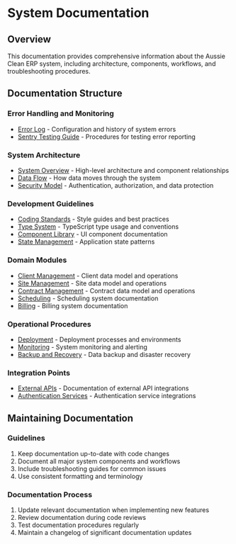 
# System Documentation

## Overview
This documentation provides comprehensive information about the Aussie Clean ERP system, including architecture, components, workflows, and troubleshooting procedures.

## Documentation Structure

### Error Handling and Monitoring
- [Error Log](./ERROR_LOG.md) - Configuration and history of system errors
- [Sentry Testing Guide](./sentry-test.md) - Procedures for testing error reporting

### System Architecture
- [System Overview](./architecture/OVERVIEW.md) - High-level architecture and component relationships
- [Data Flow](./architecture/DATA_FLOW.md) - How data moves through the system
- [Security Model](./architecture/SECURITY.md) - Authentication, authorization, and data protection

### Development Guidelines
- [Coding Standards](./development/CODING_STANDARDS.md) - Style guides and best practices
- [Type System](./development/TYPE_SYSTEM.md) - TypeScript type usage and conventions
- [Component Library](./development/COMPONENT_LIBRARY.md) - UI component documentation
- [State Management](./development/STATE_MANAGEMENT.md) - Application state patterns

### Domain Modules
- [Client Management](./domains/CLIENT_MANAGEMENT.md) - Client data model and operations
- [Site Management](./domains/SITE_MANAGEMENT.md) - Site data model and operations
- [Contract Management](./domains/CONTRACT_MANAGEMENT.md) - Contract data model and operations
- [Scheduling](./domains/SCHEDULING.md) - Scheduling system documentation
- [Billing](./domains/BILLING.md) - Billing system documentation

### Operational Procedures
- [Deployment](./operations/DEPLOYMENT.md) - Deployment processes and environments
- [Monitoring](./operations/MONITORING.md) - System monitoring and alerting
- [Backup and Recovery](./operations/BACKUP_RECOVERY.md) - Data backup and disaster recovery

### Integration Points
- [External APIs](./integrations/EXTERNAL_APIS.md) - Documentation of external API integrations
- [Authentication Services](./integrations/AUTHENTICATION.md) - Authentication service integrations

## Maintaining Documentation

### Guidelines
1. Keep documentation up-to-date with code changes
2. Document all major system components and workflows
3. Include troubleshooting guides for common issues
4. Use consistent formatting and terminology

### Documentation Process
1. Update relevant documentation when implementing new features
2. Review documentation during code reviews
3. Test documentation procedures regularly
4. Maintain a changelog of significant documentation updates

